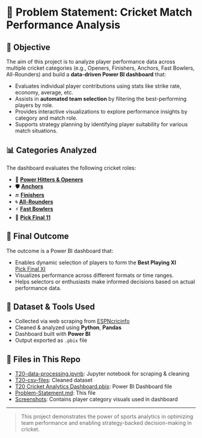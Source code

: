 # 🏏 Problem Statement: Cricket Match Performance Analysis

## 🎯 Objective

The aim of this project is to analyze player performance data across multiple cricket categories (e.g., Openers, Finishers, Anchors, Fast Bowlers, All-Rounders) and build a **data-driven Power BI dashboard** that:

- Evaluates individual player contributions using stats like strike rate, economy, average, etc.
- Assists in **automated team selection** by filtering the best-performing players by role.
- Provides interactive visualizations to explore performance insights by category and match role.
- Supports strategy planning by identifying player suitability for various match situations.

## 📊 Categories Analyzed

The dashboard evaluates the following cricket roles:

- 🧨 **[Power Hitters & Openers](Screenshots/power_hitters_and_openers.jpg)**
- 🛡️ **[Anchors](Screenshots/anchors.jpg)**
- 🔚 **[Finishers](Screenshots/finishers.jpg)**
- 🌀 **[All-Rounders](Screenshots/all_rounders.jpg)**
- ⚡ **[Fast Bowlers](Screenshots/fast_bowlers.jpg)**
- 🏏 **[Pick Final 11](Screenshots/pick_final_11.jpg)**



## 🏁 Final Outcome

The outcome is a Power BI dashboard that:

- Enables dynamic selection of players to form the **Best Playing XI**  
  [Pick Final XI](Screenshots/pick_final_11.jpg)
- Visualizes performance across different formats or time ranges.
- Helps selectors or enthusiasts make informed decisions based on actual performance data.

## 📂 Dataset & Tools Used

- Collected via web scraping from [ESPNcricinfo](https://www.espncricinfo.com/)
- Cleaned & analyzed using **Python**, **Pandas**
- Dashboard built with **Power BI**
- Output exported as `.pbix` file

## 🔗 Files in This Repo

- [T20-data-processing.ipynb](./T20-data-processing.ipynb): Jupyter notebook for scraping & cleaning
- [T20-csv-files](./T20-csv-files/): Cleaned dataset
- [T20 Cricket Analytics Dashboard.pbix](./Dashboard.pbix): Power BI Dashboard file
- [Problem-Statement.md](./Problem-Statement.md): This file
- [Screenshots](./Screenshots/): Contains player category visuals used in dashboard


---

> This project demonstrates the power of sports analytics in optimizing team performance and enabling strategy-backed decision-making in cricket.

